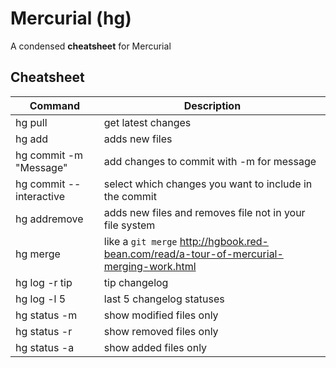 # Mercurial (hg)

A condensed **cheatsheet** for Mercurial

## Cheatsheet

Command | Description
-------- | -----------
hg pull | get latest changes
hg add | adds new files
hg commit -m "Message" | add changes to commit with -m for message
hg commit --interactive | select which changes you want to include in the commit
hg addremove | adds new files and removes file not in your file system
hg merge | like a ```git merge``` http://hgbook.red-bean.com/read/a-tour-of-mercurial-merging-work.html
hg log -r tip | tip changelog
hg log -l 5 | last 5 changelog statuses
hg status -m | show modified files only
hg status -r | show removed files only
hg status -a | show added files only
